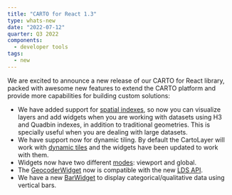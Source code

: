 ```yaml
---
title: "CARTO for React 1.3"
type: whats-new
date: "2022-07-12"
quarter: Q3 2022
components:
  - developer tools
tags:
  - new
---
```


We are excited to announce a new release of our CARTO for React library, packed with awesome new features to extend the CARTO platform and provide more capabilities for building custom solutions:

- We have added support for [spatial indexes](/react/guides/data-sources#spatial-indexes), so now you can visualize layers and add widgets when you are working with datasets using H3 and Quadbin indexes, in addition to traditional geometries. This is specially useful when you are dealing with large datasets.
- We have support now for dynamic tiling. By default the CartoLayer will work with [dynamic tiles](/react/guides/upgrade-guide/) and the widgets have been updated to work with them.
- Widgets now have two different [modes](/react/guides/widgets#modes-behavior): viewport and global.
- The [GeocoderWidget](/react/library-reference/widgets#geocoderwidget) now is compatible with the new [LDS API](https://api-docs.carto.com/#f70786a4-8d69-46f3-9794-4e021ab43df8).
- We have a new [BarWidget](/react/library-reference/widgets#barwidget) to display categorical/qualitative data using vertical bars.